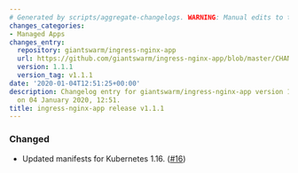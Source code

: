 ```yaml
---
# Generated by scripts/aggregate-changelogs. WARNING: Manual edits to this files will be overwritten.
changes_categories:
- Managed Apps
changes_entry:
  repository: giantswarm/ingress-nginx-app
  url: https://github.com/giantswarm/ingress-nginx-app/blob/master/CHANGELOG.md#111-2020-01-04
  version: 1.1.1
  version_tag: v1.1.1
date: '2020-01-04T12:51:25+00:00'
description: Changelog entry for giantswarm/ingress-nginx-app version 1.1.1, published
  on 04 January 2020, 12:51.
title: ingress-nginx-app release v1.1.1
---
```


### Changed
- Updated manifests for Kubernetes 1.16. ([#16](https://github.com/giantswarm/ingress-nginx-app/pull/16))
